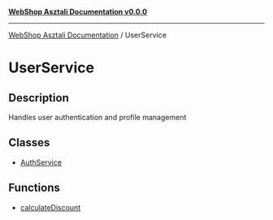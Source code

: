 [**WebShop Asztali Documentation v0.0.0**](../README.md)

***

[WebShop Asztali Documentation](../modules.md) / UserService

# UserService

## Description

Handles user authentication and profile management

## Classes

- [AuthService](classes/AuthService.md)

## Functions

- [calculateDiscount](functions/calculateDiscount.md)
